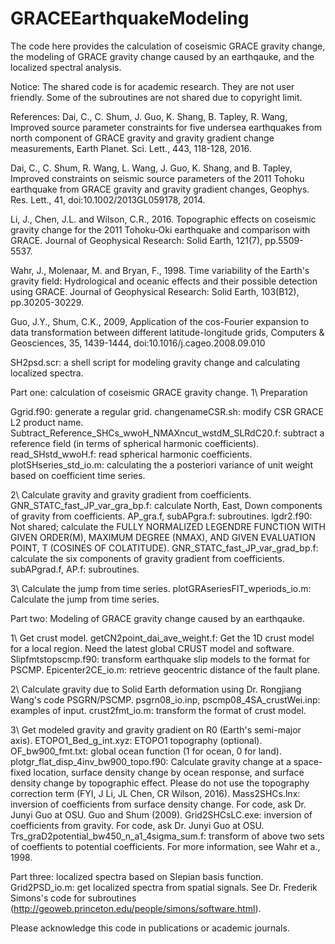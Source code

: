 # GRACEEarthquakeModeling

The code here provides the calculation of coseismic GRACE gravity change, the modeling of GRACE gravity change caused by an earthqauke, and the localized spectral analysis. 

Notice: The shared code is for academic research. They are not user friendly. 
Some of the subroutines are not shared due to copyright limit. 


References:
Dai, C., C. Shum, J. Guo, K. Shang, B. Tapley, R. Wang, Improved source parameter constraints for five undersea earthquakes from north component of GRACE gravity and gravity gradient change measurements, Earth Planet. Sci. Lett., 443, 118-128, 2016.

Dai, C., C. Shum, R. Wang, L. Wang, J. Guo, K. Shang, and B. Tapley, Improved constraints on seismic source parameters of the 2011 Tohoku earthquake from GRACE gravity and gravity gradient changes, Geophys. Res. Lett., 41, doi:10.1002/2013GL059178, 2014.

Li, J., Chen, J.L. and Wilson, C.R., 2016. Topographic effects on coseismic gravity change for the 2011 Tohoku‐Oki earthquake and comparison with GRACE. Journal of Geophysical Research: Solid Earth, 121(7), pp.5509-5537.

Wahr, J., Molenaar, M. and Bryan, F., 1998. Time variability of the Earth's gravity field: Hydrological and oceanic effects and their possible detection using GRACE. Journal of Geophysical Research: Solid Earth, 103(B12), pp.30205-30229.

Guo, J.Y., Shum, C.K., 2009, Application of the cos-Fourier expansion to data transformation between different latitude-longitude grids, Computers & Geosciences, 35, 1439-1444, doi:10.1016/j.cageo.2008.09.010


SH2psd.scr: a shell script for modeling gravity change and calculating localized spectra.

Part one: calculation of coseismic GRACE gravity change.
1\ Preparation

Ggrid.f90: generate a regular grid.
changenameCSR.sh: modify CSR GRACE L2 product name.
Subtract_Reference_SHCs_wwoH_NMAXncut_wstdM_SLRdC20.f: subtract a reference field (in terms of spherical harmonic coefficients).
read_SHstd_wwoH.f: read spherical harmonic coefficients.
plotSHseries_std_io.m: calculating the a posteriori variance of unit weight based on coefficient time series.

2\ Calculate gravity and gravity gradient from coefficients.
GNR_STATC_fast_JP_var_gra_bp.f: calculate North, East, Down components of gravity from coefficients.
AP_gra.f, subAPgra.f: subroutines.
lgdr2.f90: Not shared; calculate the FULLY NORMALIZED LEGENDRE FUNCTION WITH GIVEN ORDER(M), MAXIMUM DEGREE (NMAX), AND GIVEN EVALUATION POINT, T (COSINES OF COLATITUDE).
GNR_STATC_fast_JP_var_grad_bp.f: calculate the six components of gravity gradient from coefficients.
subAPgrad.f, AP.f: subroutines.

3\ Calculate the jump from time series.
plotGRAseriesFIT_wperiods_io.m: Calculate the jump from time series.


Part two: Modeling of GRACE gravity change caused by an earthqauke.

1\ Get crust model.
getCN2point_dai_ave_weight.f: Get the 1D crust model for a local region. Need the latest global CRUST model and software. 
Slipfmtstopscmp.f90: transform earthquake slip models to the format for PSCMP.
Epicenter2CE_io.m: retrieve geocentric distance of the fault plane.

2\ Calculate gravity due to Solid Earth deformation using Dr. Rongjiang Wang's code PSGRN/PSCMP.
psgrn08_io.inp, pscmp08_4SA_crustWei.inp: examples of input.
crust2fmt_io.m: transform the format of crust model.

3\ Get modeled gravity and gravity gradient on R0 (Earth's semi-major axis).
ETOPO1_Bed_g_int.xyz: ETOPO1 topography (optional).
OF_bw900_fmt.txt: global ocean function (1 for ocean, 0 for land).
plotgr_flat_disp_4inv_bw900_topo.f90: Calculate gravity change at a space-fixed location, surface density change by ocean response, and surface density change by topographic effect.
            Please do not use the topography correction term (FYI, J Li, JL Chen, CR Wilson, 2016).
Mass2SHCs.lnx: inversion of coefficients from surface density change. For code, ask Dr. Junyi Guo at OSU. Guo and Shum (2009).
Grid2SHCsLC.exe: inversion of coefficients from gravity. For code, ask Dr. Junyi Guo at OSU.
Trs_graD2potential_bw450_n_a1_4sigma_sum.f: transform of above two sets of coeffients to potential coefficients. For more information, see Wahr et a., 1998.


Part three: localized spectra based on Slepian basis function.
Grid2PSD_io.m: get localized spectra from spatial signals. See Dr. Frederik Simons's code for subroutines (http://geoweb.princeton.edu/people/simons/software.html).


Please acknowledge this code in publications or academic journals.


